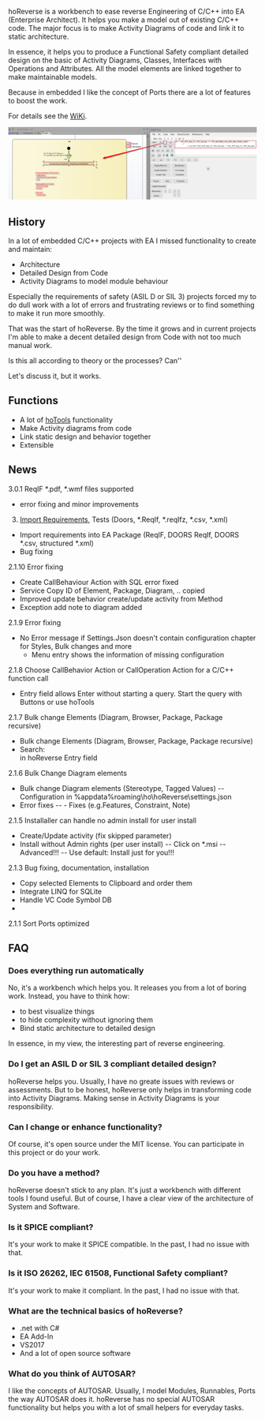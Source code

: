 hoReverse is a workbench to ease reverse Engineering of C/C++ into EA (Enterprise Architect). It helps you make a model out of existing C/C++ code. The major focus is to make Activity Diagrams of code and link it to static architecture.

In essence, it helps you to produce a Functional Safety compliant detailed design on the basic of Activity Diagrams, Classes, Interfaces with Operations and Attributes. All the model elements are linked together to make maintainable models.

Because in embedded I like the concept of Ports there are a lot of features to boost the work.

For details see the [WiKi](https://github.com/Helmut-Ortmann/EnterpriseArchitect_hoReverse/wiki).

![](ExampleGenerate.png)

## History

In a lot of embedded C/C++ projects with EA I missed functionality to create and maintain:

- Architecture
- Detailed Design from Code
- Activity Diagrams to model module behaviour

Especially the requirements of safety (ASIL D or SIL 3) projects forced my to do dull work with a lot of errors and frustrating reviews or to find something to make it run more smoothly.

That was the start of hoReverse. By the time it grows and in current projects I'm able to make a decent detailed design from Code with not too much manual work. 

Is this all according to theory or the processes? Can''

Let's discuss it, but it works.



## Functions

- A lot of [hoTools](https://github.com/Helmut-Ortmann/EnterpriseArchitect_hoTools/wiki) functionality
- Make Activity diagrams from code
- Link static design and behavior together
- Extensible

## News

3.0.1 ReqIF *.pdf, *.wmf files supported
-  error fixing and minor improvements

3. [Import Requirements](https://github.com/Helmut-Ortmann/EnterpriseArchitect_hoReverse/wiki/ReqIf), Tests (Doors, *.ReqIf, *.reqIfz, *.csv, *.xml)
-  Import requirements into EA Package (ReqIF, DOORS ReqIf, DOORS *.csv, structured *.xml)
-  Bug fixing 

2.1.10 Error fixing
-  Create CallBehaviour Action with SQL error fixed
-  Service Copy ID of Element, Package, Diagram, .. copied
-  Improved update behavior create/update activity from Method
-  Exception add note to diagram added 

2.1.9  Error fixing
- No Error message if Settings.Json doesn't contain configuration chapter for Styles, Bulk changes and more
  - Menu entry shows the information of missing configuration

2.1.8 Choose CallBehavior Action or CallOperation Action for a C/C++ function call
- Entry field allows Enter without starting a query. Start the query with Buttons or use hoTools

2.1.7 Bulk change Elements (Diagram, Browser, Package, Package recursive) 
- Bulk change Elements (Diagram, Browser, Package, Package recursive)
- Search: <Search Term> in hoReverse Entry field 


2.1.6  Bulk Change Diagram elements
-  Bulk change Diagram elements (Stereotype, Tagged Values)
-- Configuration in %appdata%roaming\ho\hoReverse\settings.json
- Error fixes
-- - Fixes (e.g.Features, Constraint, Note)


2.1.5 Installaller can handle no admin install for user install
- Create/Update activity (fix skipped parameter)
- Install without Admin rights (per user install)
-- Click on *.msi
-- Advanced!!!
-- Use default: Install just for you!!!

2.1.3 Bug fixing, documentation, installation
- Copy selected Elements to Clipboard and order them
- Integrate LINQ for SQLite
- Handle VC Code Symbol DB
- 
2.1.1 Sort Ports optimized

## FAQ

### Does everything run automatically

No, it's a workbench which helps you. It releases you from a lot of boring work. Instead, you have to think how:

- to best visualize things
- to hide complexity without ignoring them
- Bind static architecture to detailed design

In essence, in my view, the interesting part of reverse engineering.

### Do I get an ASIL D or SIL 3 compliant detailed design?

hoReverse helps you. Usually, I have no greate issues with reviews or assessments. But to be honest, hoReverse only helps in transforming code into Activity Diagrams. Making sense in Activity Diagrams is your responsibility.

### Can I change or enhance functionality?

Of course, it's open source under the MIT license. You can participate in this project or do your work.

### Do you have a method?

hoReverse doesn't stick to any plan. It's just a workbench with different tools I found useful. But of course, I have a clear view of the architecture of System and Software.

### Is it SPICE compliant?

It's your work to make it SPICE compatible. In the past, I had no issue with that.

### Is it ISO 26262, IEC 61508, Functional Safety compliant?

It's your work to make it compliant. In the past, I had no issue with that.

### What are the technical basics of hoReverse?

- .net with C#
- EA Add-In
- VS2017
- And a lot of open source software 


### What do you think of AUTOSAR?

I like the concepts of AUTOSAR. Usually, I model Modules, Runnables, Ports the way AUTOSAR does it. hoReverse has no special AUTOSAR functionality but helps you with a lot of small helpers for everyday tasks.








